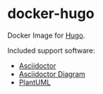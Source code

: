 # docker-hugo
Docker Image for [Hugo][hugo].

Included support software:

* [Asciidoctor][asciidoctor]
* [Asciidoctor Diagram][asciidoctor-diagram]
* [PlantUML][plantuml]

[asciidoctor]: https://asciidoctor.org/
[asciidoctor-diagram]: https://asciidoctor.org/docs/asciidoctor-diagram/
[hugo]: https://gohugo.io/
[plantuml]: https://plantuml.com/

